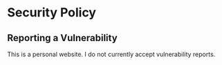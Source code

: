 # Security Policy

## Reporting a Vulnerability

This is a personal website. I do not currently accept vulnerability reports.
